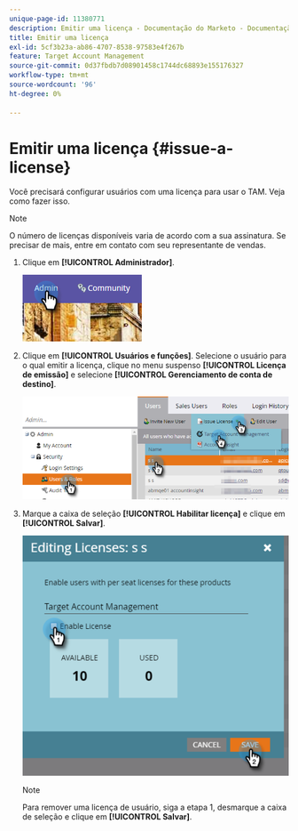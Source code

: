```yaml
---
unique-page-id: 11380771
description: Emitir uma licença - Documentação do Marketo - Documentação do produto
title: Emitir uma licença
exl-id: 5cf3b23a-ab86-4707-8538-97583e4f267b
feature: Target Account Management
source-git-commit: 0d37fbdb7d08901458c1744dc68893e155176327
workflow-type: tm+mt
source-wordcount: '96'
ht-degree: 0%

---
```


# Emitir uma licença {#issue-a-license}

Você precisará configurar usuários com uma licença para usar o TAM. Veja como fazer isso.

>[!NOTE]
>
>O número de licenças disponíveis varia de acordo com a sua assinatura. Se precisar de mais, entre em contato com seu representante de vendas.

1. Clique em **[!UICONTROL Administrador]**.

   ![](assets/issue-a-license-1.png)

1. Clique em **[!UICONTROL Usuários e funções]**. Selecione o usuário para o qual emitir a licença, clique no menu suspenso **[!UICONTROL Licença de emissão]** e selecione **[!UICONTROL Gerenciamento de conta de destino]**.

   ![](assets/issue-a-license-2.png)

1. Marque a caixa de seleção **[!UICONTROL Habilitar licença]** e clique em **[!UICONTROL Salvar]**.

   ![](assets/issue-a-license-3.png)

   >[!NOTE]
   >
   >Para remover uma licença de usuário, siga a etapa 1, desmarque a caixa de seleção e clique em **[!UICONTROL Salvar]**.
